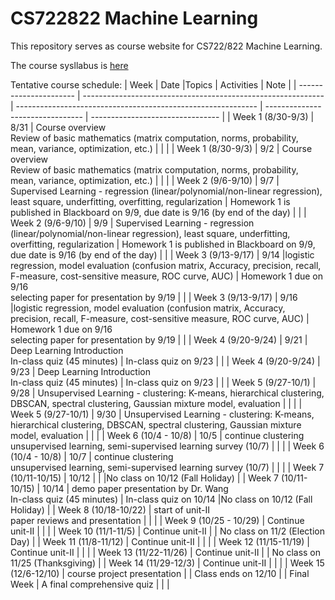 # CS722822 Machine Learning
This repository serves as course website for CS722/822 Machine Learning.

The course sysllabus is [here](https://github.com/fengjiaowang7/CS722822/blob/main/CS722_822_syllabus_new.pdf)

Tentative course schedule:
| Week                   | Date |Topics                                                       | Activities | Note                             |
| ---------------------- |  ------------------------------------------------------------ | ------------------------------------------------------------ | -------------------------------- | -------------------------------- |
| Week 1 (8/30-9/3)      | 8/31 | Course overview<br>Review of basic mathematics (matrix computation, norms, probability, mean, variance, optimization, etc.) |                                  | |
| Week 1 (8/30-9/3)      | 9/2 | Course overview<br>Review of basic mathematics (matrix computation, norms, probability, mean, variance, optimization, etc.) |                                  | |
| Week 2 (9/6-9/10)      | 9/7 | Supervised Learning - regression (linear/polynomial/non-linear regression), least square, underfitting, overfitting, regularization |  Homework 1 is published in Blackboard on 9/9, due date is 9/16 (by end of the day)                                | |
| Week 2 (9/6-9/10)      | 9/9 | Supervised Learning - regression (linear/polynomial/non-linear regression), least square, underfitting, overfitting, regularization |  Homework 1 is published in Blackboard on 9/9, due date is 9/16 (by end of the day)                                | |
| Week 3 (9/13-9/17)     | 9/14 |logistic regression, model evaluation (confusion matrix, Accuracy, precision, recall, F-measure, cost-sensitive measure, ROC curve, AUC)                                      |  Homework 1 due on 9/16 <br />  selecting paper for presentation by 9/19                                | |
| Week 3 (9/13-9/17)     | 9/16 |logistic regression, model evaluation (confusion matrix, Accuracy, precision, recall, F-measure, cost-sensitive measure, ROC curve, AUC)                                      |  Homework 1 due on 9/16 <br />  selecting paper for presentation by 9/19                                | |
| Week 4 (9/20-9/24)     | 9/21 | Deep Learning Introduction<br>In-class quiz (45 minutes)        | In-class quiz on 9/23                                 | |
| Week 4 (9/20-9/24)     | 9/23 | Deep Learning Introduction<br>In-class quiz (45 minutes)        | In-class quiz on 9/23                                 | |
| Week 5 (9/27-10/1)     | 9/28 | Unsupervised Learning - clustering: K-means, hierarchical clustering, DBSCAN, spectral clustering, Gaussian mixture model, evaluation |                                  | |
| Week 5 (9/27-10/1)     | 9/30 | Unsupervised Learning - clustering: K-means, hierarchical clustering, DBSCAN, spectral clustering, Gaussian mixture model, evaluation |                                  | |
| Week 6 (10/4 - 10/8)   | 10/5 | continue clustering<br>unsupervised learning, semi-supervised learning survey (10/7)                                         |                                  | |
| Week 6 (10/4 - 10/8)   | 10/7 | continue clustering<br>unsupervised learning, semi-supervised learning survey (10/7)                                         |                                  | |
| Week 7 (10/11-10/15)   | 10/12 |    |  |No class on 10/12 (Fall Holiday)  |
| Week 7 (10/11-10/15)   | 10/14 | demo paper presentation by Dr. Wang<br>In-class quiz (45 minutes)            | In-class quiz on 10/14 |No class on 10/12 (Fall Holiday)  |
| Week 8 (10/18-10/22)   | start of unit-II<br>paper reviews and presentation           |                                  | |
| Week 9 (10/25 - 10/29) | Continue unit-II                                             |                                  | |
| Week 10 (11/1-11/5)    | Continue unit-II                                             |   | No class on 11/2 (Election Day) |
| Week 11 (11/8-11/12)   | Continue unit-II                                             |                                  | |
| Week 12 (11/15-11/19)  | Continue unit-II                                             |                                  | |
| Week 13 (11/22-11/26)  | Continue unit-II                                             |  | No class on 11/25 (Thanksgiving) |
| Week 14 (11/29-12/3)   | Continue unit-II                                             |                                  | |
| Week 15 (12/6-12/10)   | course project presentation                                  |               | Class ends on 12/10 |
| Final Week             | A final comprehensive quiz                                   |                                  | |
